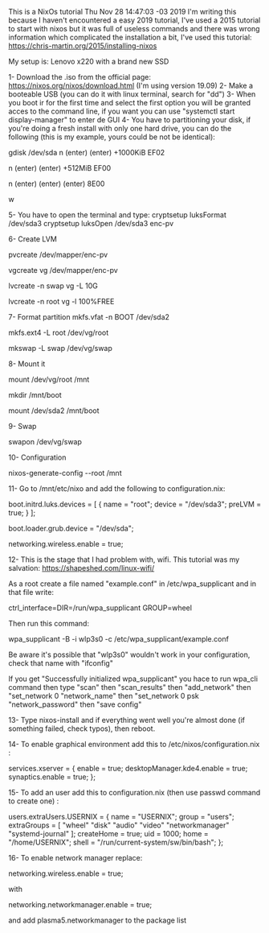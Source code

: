This is a NixOs tutorial
Thu Nov 28 14:47:03 -03 2019
I'm writing this because I haven't encountered a easy 2019 tutorial, I've used a 2015 tutorial to start with nixos but it was full of useless commands and there was wrong information which complicated the installation a bit, I've used this tutorial:
https://chris-martin.org/2015/installing-nixos


My setup is:
Lenovo x220 with a brand new SSD

1- Download the .iso from the official page: https://nixos.org/nixos/download.html (I'm using version 19.09)
2- Make a booteable USB (you can do it with linux terminal, search for "dd")
3- When you boot ir for the first time and select the first option you will be granted acces to the command line, if you want you can use "systemctl start display-manager" to enter de GUI
4- You have to partitioning your disk, if you're doing a fresh install with only one hard drive, you can do the following (this is my example, yours could be not be identical):

gdisk /dev/sda
n
(enter)
(enter)
+1000KiB
EF02

n
(enter)
(enter)
+512MiB
EF00

n
(enter)
(enter)
(enter)
8E00

w


5- You have to open the terminal and type:
cryptsetup luksFormat /dev/sda3
cryptsetup luksOpen /dev/sda3 enc-pv

6- Create LVM

pvcreate /dev/mapper/enc-pv

vgcreate vg /dev/mapper/enc-pv

lvcreate -n swap vg -L 10G

lvcreate -n root vg -l 100%FREE



7- Format partition
<verbatim>
mkfs.vfat -n BOOT /dev/sda2

mkfs.ext4 -L root /dev/vg/root

mkswap -L swap /dev/vg/swap
</verbatim>



8- Mount it

mount /dev/vg/root /mnt

mkdir /mnt/boot

mount /dev/sda2 /mnt/boot




9- Swap

swapon /dev/vg/swap




10- Configuration

nixos-generate-config --root /mnt




11- Go to /mnt/etc/nixo and add the following to configuration.nix:

boot.initrd.luks.devices = [
  {
    name = "root";
    device = "/dev/sda3";
    preLVM = true;
  }
];

boot.loader.grub.device = "/dev/sda";

networking.wireless.enable = true;


12- This is the stage that I had problem with, wifi. This tutorial was my salvation:
https://shapeshed.com/linux-wifi/

As a root create a file named "example.conf" in /etc/wpa_supplicant and in that file write:

ctrl_interface=DIR=/run/wpa_supplicant GROUP=wheel

Then run this command:

wpa_supplicant -B -i wlp3s0 -c /etc/wpa_supplicant/example.conf

Be aware it's possible that "wlp3s0" wouldn't work in your configuration, check that name with "ifconfig"

If you get "Successfully initialized wpa_supplicant"  you hace to run wpa_cli command then type "scan" then "scan_results" then "add_network" then "set_network 0 "network_name" then "set_network 0 psk "network_password" then "save config"



13- Type nixos-install and if everything went well you're almost done (if something failed, check typos), then reboot.



14- To enable graphical environment add this to /etc/nixos/configuration.nix :

services.xserver = {
  enable = true;
  desktopManager.kde4.enable = true;
  synaptics.enable = true;
};

15- To add an user add this to configuration.nix (then use passwd command to create one) :

users.extraUsers.USERNIX = {
  name = "USERNIX";
  group = "users";
  extraGroups = [
    "wheel" "disk" "audio" "video"
    "networkmanager" "systemd-journal"
  ];
  createHome = true;
  uid = 1000;
  home = "/home/USERNIX";
  shell = "/run/current-system/sw/bin/bash";
};



16- To enable network manager replace:

networking.wireless.enable = true;

with

networking.networkmanager.enable = true;


and add plasma5.networkmanager to the package list


